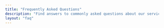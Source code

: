 ```yaml
---
title: "Frequently Asked Questions"
description: "Find answers to commonly asked questions about our services"
layout: "faq"
---
```


